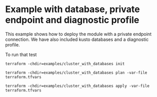 # Example with database, private endpoint and diagnostic profile

This example shows how to deploy the module with a private endpoint connection.
We have also included kusto databases and a diagnostic profile.

To run that test

```shell
terraform -chdir=examples/cluster_with_databases init

terraform -chdir=examples/cluster_with_databases plan -var-file terraform.tfvars

terraform -chdir=examples/cluster_with_databases apply -var-file terraform.tfvars
```
